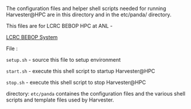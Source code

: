 The configuration files and helper shell scripts needed for running Harvester@HPC are in this directory and in the etc/panda/ directory.

This files are for LCRC BEBOP HPC at ANL  - 

[LCRC BEBOP System ](https://www.lcrc.anl.gov/systems/resources/bebop/)

File :

 `setup.sh` - source this file to setup environment

`start.sh` - execute this shell script to startup Harvester@HPC

`stop.sh` - execute this shell script to stop Harvester@HPC



directory: `etc/panda`  containes the configuration files and the various shell scripts and template files used by Harvester.

 


